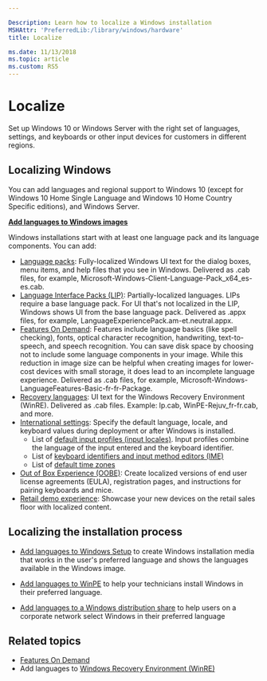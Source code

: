 ```yaml
---

Description: Learn how to localize a Windows installation
MSHAttr: 'PreferredLib:/library/windows/hardware'
title: Localize

ms.date: 11/13/2018
ms.topic: article
ms.custom: RS5
---
```


# Localize

Set up Windows 10 or Windows Server with the right set of languages, settings, and keyboards or other input devices for customers in different regions.

## Localizing Windows

You can add languages and regional support to Windows 10 (except for Windows 10 Home Single Language and Windows 10 Home Country Specific editions), and Windows Server.

**[Add languages to Windows images](add-language-packs-to-windows.md)**

Windows installations start with at least one language pack and its language components. You can add: 
* [Language packs](available-language-packs-for-windows.md): Fully-localized Windows UI text for the dialog boxes, menu items, and help files that you see in Windows. Delivered as .cab files, for example, Microsoft-Windows-Client-Language-Pack_x64_es-es.cab.
* [Language Interface Packs (LIP)](available-language-packs-for-windows.md#lips): Partially-localized languages. LIPs require a base language pack. For UI that's not localized in the LIP, Windows shows UI from the base language pack. Delivered as .appx files, for example, LanguageExperiencePack.am-et.neutral.appx.
* [Features On Demand](features-on-demand-language-fod.md): Features include language basics (like spell checking), fonts, optical character recognition, handwriting, text-to-speech, and speech recognition. You can save disk space by choosing not to include some language components in your image. While this reduction in image size can be helpful when creating images for lower-cost devices with small storage, it does lead to an incomplete language experience.  Delivered as .cab files, for example, Microsoft-Windows-LanguageFeatures-Basic-fr-fr-Package.
* [Recovery languages](customize-windows-re.md): UI text for the Windows Recovery Environment (WinRE). Delivered as .cab files. Example: lp.cab, WinPE-Rejuv_fr-fr.cab, and more.
* [International settings](configure-international-settings-in-windows.md): Specify the default language, locale, and keyboard values during deployment or after Windows is installed.
  - List of [default input profiles (input locales)](default-input-locales-for-windows-language-packs.md). Input profiles combine the language of the input entered and the keyboard identifier.
  - List of [keyboard identifiers and input method editors (IME)](windows-language-pack-default-values.md)
  - List of [default time zones](default-time-zones.md) 
* [Out of Box Experience (OOBE)](how-oobexml-works.md): Create localized versions of end user license agreements (EULA), registration pages, and instructions for pairing keyboards and mice.
* [Retail demo experience](https://docs.microsoft.com/windows-hardware/customize/desktop/retail-demo-experience#add-retail-demo-mode-including-language-packs-to-your-images): Showcase your new devices on the retail sales floor with localized content.

## Localizing the installation process

* [Add languages to Windows Setup](add-multilingual-support-to-windows-setup.md) to create Windows installation media that works in the user's preferred language and shows the languages available in the Windows image.

* [Add languages to WinPE](winpe-mount-and-customize.md) to help your technicians install Windows in their preferred language.

* [Add languages to a Windows distribution share](add-multilingual-support-to-a-windows-distribution.md) to help users on a corporate network select Windows in their preferred language

## <span id="related_topics"></span>Related topics

* [Features On Demand](features-on-demand-v2--capabilities.md)
* Add languages to [Windows Recovery Environment (WinRE)](customize-windows-re.md)

